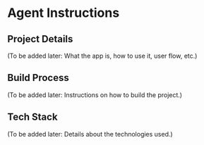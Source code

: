 # Agent Instructions

## Project Details

(To be added later: What the app is, how to use it, user flow, etc.)

## Build Process

(To be added later: Instructions on how to build the project.)

## Tech Stack

(To be added later: Details about the technologies used.)
